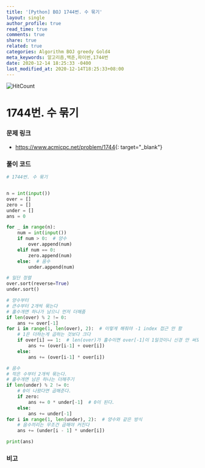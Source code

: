 ```yaml
---
title: '[Python] BOJ 1744번. 수 묶기'
layout: single
author_profile: true
read_time: true
comments: true
share: true
related: true
categories: Algorithm BOJ greedy Gold4
meta_keywords: 알고리즘,백준,파이썬,1744번
date: 2020-12-14 18:25:33 -0400
last_modified_at: 2020-12-14T18:25:33+08:00
---
```


![HitCount](http://hits.dwyl.com/chance0523.github.io/2020-12-14-algorithm-수묶기.html.svg)

# 1744번. 수 묶기

### 문제 링크

-   <https://www.acmicpc.net/problem/1744>{: target="\_blank"}

### 풀이 코드

```python
# 1744번. 수 묶기


n = int(input())
over = []
zero = []
under = []
ans = 0

for _ in range(n):
    num = int(input())
    if num > 0:  # 양수
        over.append(num)
    elif num == 0:
        zero.append(num)
    else:  # 음수
        under.append(num)

# 일단 정렬
over.sort(reverse=True)
under.sort()

# 양수부터
# 큰수부터 2개씩 묶는다
# 홀수개면 하나가 남으니 먼저 더해줌
if len(over) % 2 != 0:
    ans += over[-1]
for i in range(1, len(over), 2):  # 이렇게 해줘야 -1 index 접근 안 함
    # 1은 더하는게 곱하는 것보다 크다
    if over[i] == 1:  # len(over)가 홀수이면 over[-1]이 1일것이니 신경 안 써도 된다.
        ans += (over[i-1] + over[i])
    else:
        ans += (over[i-1] * over[i])

# 음수
# 작은 수부터 2개씩 묶는다.
# 홀수개면 남은 하나는 더해주기
if len(under) % 2 != 0:
    # 0이 나왔다면 곱해준다.
    if zero:
        ans += 0 * under[-1]  # 0이 된다.
    else:
        ans += under[-1]
for i in range(1, len(under), 2):  # 양수와 같은 방식
    # 음수끼리는 무조건 곱해야 커진다
    ans += (under[i - 1] * under[i])

print(ans)
```

### 비고
